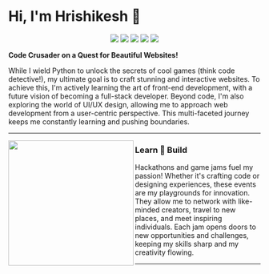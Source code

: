 # Hi, I'm Hrishikesh 👋

<div id=icons>
<p align='center'>
<img src="assets/misc/banner.png">
<a href="https://github.com/Clicxl"><img src="assets/media_icons/Github.svg" ></a>
<a href="https://www.linkedin.com/in/hrishikesh-h-puligal-578236305/"><img src="assets/media_icons/Linkedin.svg"></a>
<a href="https://www.linkedin.com/in/hrishikesh-h-puligal-578236305/"><img src="assets/media_icons/Twitter.svg"></a>
<a href="https://www.linkedin.com/in/hrishikesh-h-puligal-578236305/"><img src="assets/media_icons/Mail.png"></a>
</p>
</div>



**Code Crusader on a Quest for Beautiful Websites!**

While I wield Python to unlock the secrets of cool games (think code detective!), my ultimate goal is to craft stunning and interactive websites.  To achieve this, I'm actively learning the art of front-end development, with a future vision of becoming a full-stack developer.  Beyond code, I'm also exploring the world of UI/UX design, allowing me to approach web development from a user-centric perspective.  This multi-faceted journey keeps me constantly learning and pushing boundaries.

---
<p>
<img width="250" align='left' src="assets/misc/LearnBuild.png">
</p>

### Learn 🔁 Build
Hackathons and game jams fuel my passion! Whether it's crafting code or designing experiences, these events are my playgrounds for innovation.  They allow me to network with like-minded creators, travel to new places, and meet inspiring individuals. Each jam opens doors to new opportunities and challenges, keeping my skills sharp and my creativity flowing.

---